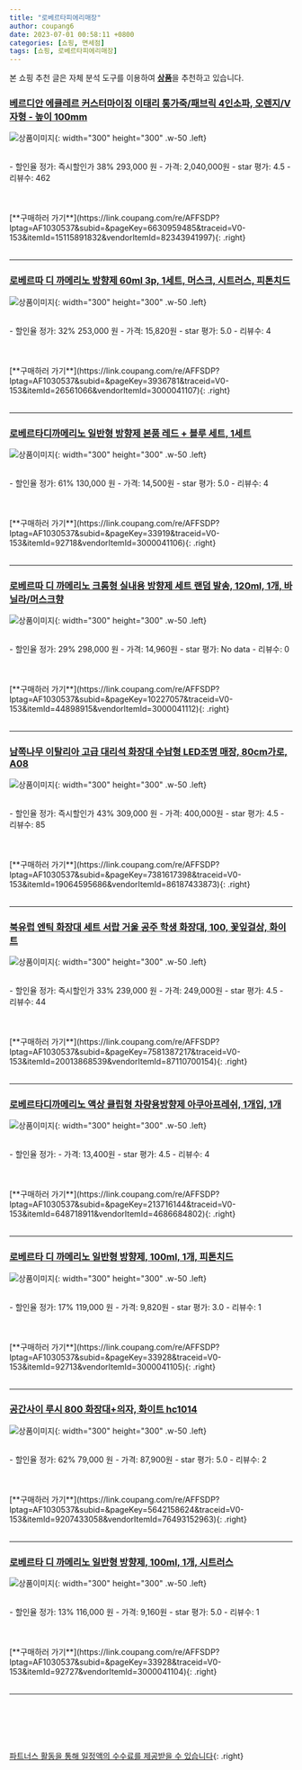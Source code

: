 ```yaml
---
title: "로베르타피에리매장"
author: coupang6
date: 2023-07-01 00:58:11 +0800
categories: [쇼핑, 면세점]
tags: [쇼핑, 로베르타피에리매장]
---
```


본 쇼핑 추천 글은 자체 분석 도구를 이용하여 [**상품**](https://link.coupang.com/a/bao1ui)을 추천하고 있습니다.

### [베르디안 에클레르 커스터마이징 이태리 통가죽/패브릭 4인소파, 오렌지/V자형 - 높이 100mm](https://link.coupang.com/re/AFFSDP?lptag=AF1030537&subid=&pageKey=6630959485&traceid=V0-153&itemId=15115891832&vendorItemId=82343941997)

![상품이미지](https://thumbnail10.coupangcdn.com/thumbnails/remote/230x230ex/image/vendor_inventory/75a4/bfcd2668a8ea04992bbfe791dc0e7eac1e326e5abeabc8624a01541be3a3.jpg){: width="300" height="300" .w-50 .left}


<br>
- 할인율 정가: 즉시할인가 38%  293,000   원
- 가격: 2,040,000원
- star 평가: 4.5
- 리뷰수: 462
<br>
<br>
<br>
<br>
[**구매하러 가기**](https://link.coupang.com/re/AFFSDP?lptag=AF1030537&subid=&pageKey=6630959485&traceid=V0-153&itemId=15115891832&vendorItemId=82343941997){: .right}
<br>
<br>

---

### [로베르따 디 까메리노 방향제 60ml 3p, 1세트, 머스크, 시트러스, 피톤치드](https://link.coupang.com/re/AFFSDP?lptag=AF1030537&subid=&pageKey=3936781&traceid=V0-153&itemId=26561066&vendorItemId=3000041107)

![상품이미지](https://thumbnail6.coupangcdn.com/thumbnails/remote/230x230ex/image/product/image/vendoritem/2018/10/22/3000041107/7269aa06-80ab-4c29-9b53-4e2e93c46371.jpg){: width="300" height="300" .w-50 .left}


<br>
- 할인율 정가: 32%  253,000   원
- 가격: 15,820원
- star 평가: 5.0
- 리뷰수: 4
<br>
<br>
<br>
<br>
[**구매하러 가기**](https://link.coupang.com/re/AFFSDP?lptag=AF1030537&subid=&pageKey=3936781&traceid=V0-153&itemId=26561066&vendorItemId=3000041107){: .right}
<br>
<br>

---

### [로베르타디까메리노 일반형 방향제 본품 레드 + 블루 세트, 1세트](https://link.coupang.com/re/AFFSDP?lptag=AF1030537&subid=&pageKey=33919&traceid=V0-153&itemId=92718&vendorItemId=3000041106)

![상품이미지](https://thumbnail8.coupangcdn.com/thumbnails/remote/230x230ex/image/retail/images/1171396789894486-40733cc6-e5fa-4685-ae1b-5cf101fe342d.jpg){: width="300" height="300" .w-50 .left}


<br>
- 할인율 정가: 61%  130,000   원
- 가격: 14,500원
- star 평가: 5.0
- 리뷰수: 4
<br>
<br>
<br>
<br>
[**구매하러 가기**](https://link.coupang.com/re/AFFSDP?lptag=AF1030537&subid=&pageKey=33919&traceid=V0-153&itemId=92718&vendorItemId=3000041106){: .right}
<br>
<br>

---

### [로베르따 디 까메리노 크롬형 실내용 방향제 세트 랜덤 발송, 120ml, 1개, 바닐라/머스크향](https://link.coupang.com/re/AFFSDP?lptag=AF1030537&subid=&pageKey=10227057&traceid=V0-153&itemId=44898915&vendorItemId=3000041112)

![상품이미지](https://thumbnail6.coupangcdn.com/thumbnails/remote/230x230ex/image/product/image/vendoritem/2018/12/03/3000041112/0ae1e474-f5ca-444f-a116-6c6189bbf997.jpg){: width="300" height="300" .w-50 .left}


<br>
- 할인율 정가: 29%  298,000   원
- 가격: 14,960원
- star 평가: No data
- 리뷰수: 0
<br>
<br>
<br>
<br>
[**구매하러 가기**](https://link.coupang.com/re/AFFSDP?lptag=AF1030537&subid=&pageKey=10227057&traceid=V0-153&itemId=44898915&vendorItemId=3000041112){: .right}
<br>
<br>

---

### [남쪽나무 이탈리아 고급 대리석 화장대 수납형 LED조명 매장, 80cm가로, A08](https://link.coupang.com/re/AFFSDP?lptag=AF1030537&subid=&pageKey=7381617398&traceid=V0-153&itemId=19064595686&vendorItemId=86187433873)

![상품이미지](https://thumbnail9.coupangcdn.com/thumbnails/remote/230x230ex/image/vendor_inventory/16eb/19d63a969b272f6e7c72fab0b2dff3ef50d035d2dd76025a5146a11c0a57.jpg){: width="300" height="300" .w-50 .left}


<br>
- 할인율 정가: 즉시할인가 43%  309,000   원
- 가격: 400,000원
- star 평가: 4.5
- 리뷰수: 85
<br>
<br>
<br>
<br>
[**구매하러 가기**](https://link.coupang.com/re/AFFSDP?lptag=AF1030537&subid=&pageKey=7381617398&traceid=V0-153&itemId=19064595686&vendorItemId=86187433873){: .right}
<br>
<br>

---

### [북유럽 엔틱 화장대 세트 서랍 거울 공주 학생 화장대, 100, 꽃잎걸상, 화이트](https://link.coupang.com/re/AFFSDP?lptag=AF1030537&subid=&pageKey=7581387217&traceid=V0-153&itemId=20013868539&vendorItemId=87110700154)

![상품이미지](https://thumbnail10.coupangcdn.com/thumbnails/remote/230x230ex/image/vendor_inventory/9b91/3b9ae91333779cbcc40ff7cc4762d9416c62f2fd82a56149f06c3a6089af.jpg){: width="300" height="300" .w-50 .left}


<br>
- 할인율 정가: 즉시할인가 33%  239,000   원
- 가격: 249,000원
- star 평가: 4.5
- 리뷰수: 44
<br>
<br>
<br>
<br>
[**구매하러 가기**](https://link.coupang.com/re/AFFSDP?lptag=AF1030537&subid=&pageKey=7581387217&traceid=V0-153&itemId=20013868539&vendorItemId=87110700154){: .right}
<br>
<br>

---

### [로베르타디까메리노 액상 클립형 차량용방향제 아쿠아프레쉬, 1개입, 1개](https://link.coupang.com/re/AFFSDP?lptag=AF1030537&subid=&pageKey=213716144&traceid=V0-153&itemId=648718911&vendorItemId=4686684802)

![상품이미지](https://thumbnail10.coupangcdn.com/thumbnails/remote/230x230ex/image/retail/images/955572978183840-b5f985f5-0f7c-4c17-a186-d6e982311118.jpg){: width="300" height="300" .w-50 .left}


<br>
- 할인율 정가: 
- 가격: 13,400원
- star 평가: 4.5
- 리뷰수: 4
<br>
<br>
<br>
<br>
[**구매하러 가기**](https://link.coupang.com/re/AFFSDP?lptag=AF1030537&subid=&pageKey=213716144&traceid=V0-153&itemId=648718911&vendorItemId=4686684802){: .right}
<br>
<br>

---

### [로베르타 디 까메리노 일반형 방향제, 100ml, 1개, 피톤치드](https://link.coupang.com/re/AFFSDP?lptag=AF1030537&subid=&pageKey=33928&traceid=V0-153&itemId=92713&vendorItemId=3000041105)

![상품이미지](https://thumbnail7.coupangcdn.com/thumbnails/remote/230x230ex/image/product/image/vendoritem/2019/04/03/3000041105/bfdc6a1e-4465-4dd9-be6a-7049f09c2fdc.jpg){: width="300" height="300" .w-50 .left}


<br>
- 할인율 정가: 17%  119,000   원
- 가격: 9,820원
- star 평가: 3.0
- 리뷰수: 1
<br>
<br>
<br>
<br>
[**구매하러 가기**](https://link.coupang.com/re/AFFSDP?lptag=AF1030537&subid=&pageKey=33928&traceid=V0-153&itemId=92713&vendorItemId=3000041105){: .right}
<br>
<br>

---

### [공간사이 루시 800 화장대+의자, 화이트 hc1014](https://link.coupang.com/re/AFFSDP?lptag=AF1030537&subid=&pageKey=5642158624&traceid=V0-153&itemId=9207433058&vendorItemId=76493152963)

![상품이미지](https://thumbnail10.coupangcdn.com/thumbnails/remote/230x230ex/image/vendor_inventory/d731/6a1c6c5f3771f12f50f6ab8581df497ccd67596fe7a085aa63a3ec2e4341.jpg){: width="300" height="300" .w-50 .left}


<br>
- 할인율 정가: 62%  79,000   원
- 가격: 87,900원
- star 평가: 5.0
- 리뷰수: 2
<br>
<br>
<br>
<br>
[**구매하러 가기**](https://link.coupang.com/re/AFFSDP?lptag=AF1030537&subid=&pageKey=5642158624&traceid=V0-153&itemId=9207433058&vendorItemId=76493152963){: .right}
<br>
<br>

---

### [로베르타 디 까메리노 일반형 방향제, 100ml, 1개, 시트러스](https://link.coupang.com/re/AFFSDP?lptag=AF1030537&subid=&pageKey=33928&traceid=V0-153&itemId=92727&vendorItemId=3000041104)

![상품이미지](https://thumbnail9.coupangcdn.com/thumbnails/remote/230x230ex/image/product/image/vendoritem/2018/11/20/3000041104/1f9c6238-763a-4b83-aacc-1c9ac13a944b.jpg){: width="300" height="300" .w-50 .left}


<br>
- 할인율 정가: 13%  116,000   원
- 가격: 9,160원
- star 평가: 5.0
- 리뷰수: 1
<br>
<br>
<br>
<br>
[**구매하러 가기**](https://link.coupang.com/re/AFFSDP?lptag=AF1030537&subid=&pageKey=33928&traceid=V0-153&itemId=92727&vendorItemId=3000041104){: .right}
<br>
<br>

---
<br><br><br><br><br> [파트너스 활동을 통해 일정액의 수수료를 제공받을 수 있습니다](https://link.coupang.com/a/bao1ui){: .right}